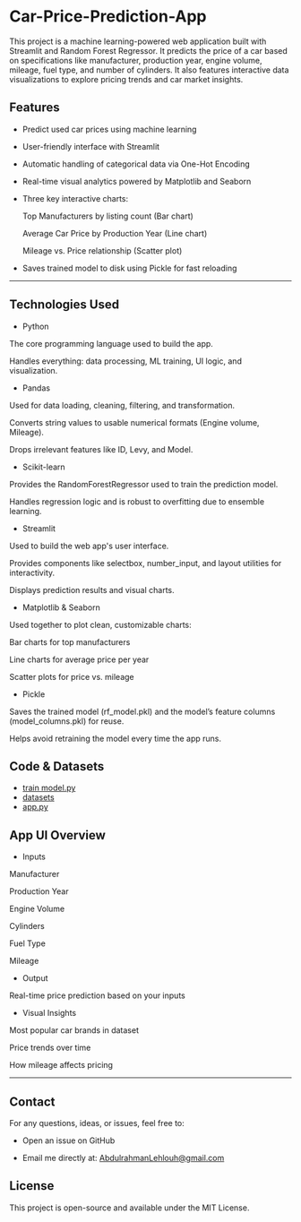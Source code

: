 # Car-Price-Prediction-App
This project is a machine learning-powered web application built with Streamlit and Random Forest Regressor. It predicts the price of a car based on specifications like manufacturer, production year, engine volume, mileage, fuel type, and number of cylinders. It also features interactive data visualizations to explore pricing trends and car market insights.

##  Features
- Predict used car prices using machine learning

- User-friendly interface with Streamlit

- Automatic handling of categorical data via One-Hot Encoding

- Real-time visual analytics powered by Matplotlib and Seaborn

- Three key interactive charts:

  Top Manufacturers by listing count (Bar chart)

  Average Car Price by Production Year (Line chart)

  Mileage vs. Price relationship (Scatter plot)

- Saves trained model to disk using Pickle for fast reloading

---

## Technologies Used
- Python

The core programming language used to build the app.

Handles everything: data processing, ML training, UI logic, and visualization.

- Pandas

Used for data loading, cleaning, filtering, and transformation.

Converts string values to usable numerical formats (Engine volume, Mileage).

Drops irrelevant features like ID, Levy, and Model.

- Scikit-learn

Provides the RandomForestRegressor used to train the prediction model.

Handles regression logic and is robust to overfitting due to ensemble learning.

- Streamlit

Used to build the web app's user interface.

Provides components like selectbox, number_input, and layout utilities for interactivity.

Displays prediction results and visual charts.

- Matplotlib & Seaborn

Used together to plot clean, customizable charts:

Bar charts for top manufacturers

Line charts for average price per year

Scatter plots for price vs. mileage

- Pickle

Saves the trained model (rf_model.pkl) and the model’s feature columns (model_columns.pkl) for reuse.

Helps avoid retraining the model every time the app runs.

## Code & Datasets
- [train model.py](https://github.com/A-lehlouh/Car-Price-Prediction-App/blob/main/price.py)
- [datasets](https://github.com/A-lehlouh/Car-Price-Prediction-App/blob/main/car_price_prediction%20(Autosaved).csv)
- [app.py](https://github.com/A-lehlouh/Car-Price-Prediction-App/blob/main/app.py)

## App UI Overview
- Inputs
  
Manufacturer

Production Year

Engine Volume

Cylinders

Fuel Type

Mileage

- Output
  
 Real-time price prediction based on your inputs

- Visual Insights
  
Most popular car brands in dataset

Price trends over time

How mileage affects pricing


---

## Contact
For any questions, ideas, or issues, feel free to:

-  Open an issue on GitHub

- Email me directly at: AbdulrahmanLehlouh@gmail.com
## License
This project is open-source and available under the MIT License.
